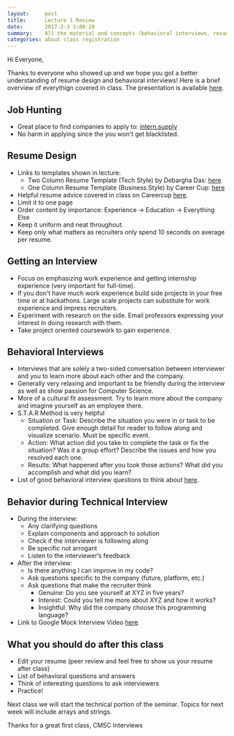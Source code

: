 ```yaml
---
layout:     post
title:      Lecture 1 Review
date:       2017-2-3 3:00:19
summary:    All the material and concepts (behavioral interviews, resume, job hunting) covered in first lecture.
categories: about class registration
---
```


Hi Everyone,

Thanks to everyone who showed up and we hope you got a better understanding of resume design and behavioral interviews! Here is a brief overview of everythign covered in class. The presentation is available [here](https://github.com/cmscinterviews/CMSC-Interview-Course-Files/blob/master/Lecture%201%20-%20Intro%20to%20Course%20-%202:3:17.pdf).

## Job Hunting
* Great place to find companies to apply to: [intern.supply](http://www.intern.supply/)
* No harm in applying since the you won't get blacklisted.

## Resume Design
* Links to templates shown in lecture: 
  * Two Column Resume Template (Tech Style) by Debargha Das: [here](https://github.com/deedy/Deedy-Resume)
  * One Column Resume Template (Business Style) by Career Cup: [here](https://www.careercup.com/static_html/Gayle_McDowell_CareerCup_Sample_Resume.doc)
* Helpful resume advice covered in class on Careercup [here](https://www.careercup.com/resume).
* Limit it to one page
* Order content by importance: Experience -> Education -> Everything Else
* Keep it uniform and neat throughout.
* Keep only what matters as recruiters only spend 10 seconds on average per resume.

## Getting an Interview
* Focus on emphasizing work experience and getting internship experience (very important for full-time).
* If you don't have much work experience build side projects in your free time or at hackathons. Large scale projects can substitute for work experience and impress recruiters.
* Experiment with research on the side. Email professors expressing your interest in doing research with them.
* Take project oriented coursework to gain experience.

## Behavioral Interviews
* Interviews that are solely a two-sided conversation between interviewer and you to learn more about each other and the company.
* Generally very relaxing and important to be friendly during the interview as well as show passion for Computer Science.
* More of a cultural fit assessment. Try to learn more about the company and imagine yourself as an employee there.
* S.T.A.R Method is very helpful
  * Situation or Task: Describe the situation you were in or task to be completed. Give enough detail for reader to follow along and visualize scenario. Must be specific event.
  * Action: What action did you take to complete the task or fix the situation? Was it a group effort? Describe the issues and how you resolved each one.
  * Results: What happened after you took those actions? What did you accomplish and what did you learn?
* List of good behavioral interview questions to think about [here](http://recruitloop.com/blog/behavioural-interview-questions/).

## Behavior during Technical Interview
* During the interview:
  * Any clarifying questions
  * Explain components and approach to solution
  * Check if the interviewer is following along
  * Be specific not arrogant
  * Listen to the interviewer’s feedback
* After the interview:
  * Is there anything I can improve in my code?
  * Ask questions specific to the company (future, platform, etc.)
  * Ask questions that make the recruiter think 
    * Genuine: Do you see yourself at XYZ in five years?
    * Interest: Could you tell me more about XYZ and how it works?
    * Insightful: Why did the company choose this programming language?
* Link to Google Mock Interview Video [here](https://www.youtube.com/watch?v=XKu_SEDAykw).

## What you should do after this class
* Edit your resume (peer review and feel free to show us your resume after class)
* List of behavioral questions and answers
* Think of interesting questions to ask interviewers
* Practice!

Next class we will start the technical portion of the seminar. Topics for next week will include arrays and strings.

Thanks for a great first class,
CMSC Interviews
